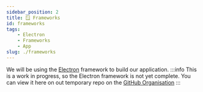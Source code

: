 ```yaml
---
sidebar_position: 2
title: 🪟 Frameworks
id: frameworks
tags:
    - Electron
    - Frameworks
    - App
slug: ./frameworks
---
```


We will be using the [Electron](https://electronjs.org/) framework to build our application.
:::info
This is a work in progress, so the Electron framework is not yet complete. You can view it here on out temporary repo on the [GitHub Organisation](https://github.com/waldo-vision/waldo.desktop.vision)
:::